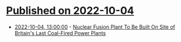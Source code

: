 # [Published on 2022-10-04](index.md)

* [2022-10-04, 13:00:00](https://hardware.slashdot.org/story/22/10/03/2335245/nuclear-fusion-plant-to-be-built-on-site-of-britains-last-coal-fired-power-plants?utm_source=rss1.0mainlinkanon&utm_medium=feed) - [Nuclear Fusion Plant To Be Built On Site of Britain's Last Coal-Fired Power Plants](https://hardware.slashdot.org/story/22/10/03/2335245/nuclear-fusion-plant-to-be-built-on-site-of-britains-last-coal-fired-power-plants?utm_source=rss1.0mainlinkanon&utm_medium=feed)
